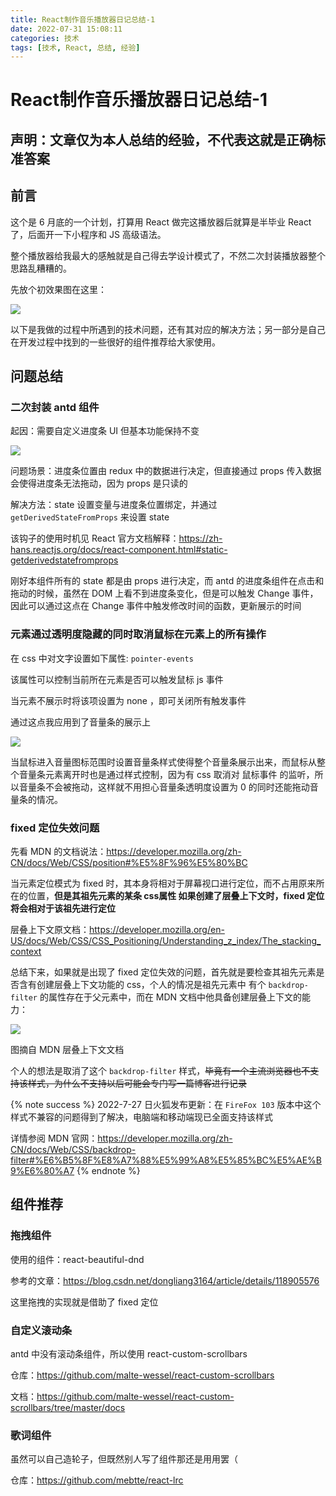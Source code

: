 ```yaml
---
title: React制作音乐播放器日记总结-1
date: 2022-07-31 15:08:11
categories: 技术
tags: [技术, React, 总结, 经验]
---
```


# React制作音乐播放器日记总结-1

## 声明：文章仅为本人总结的经验，不代表这就是正确标准答案

## 前言

这个是 6 月底的一个计划，打算用 React 做完这播放器后就算是半毕业 React 了，后面开一下小程序和 JS 高级语法。

整个播放器给我最大的感触就是自己得去学设计模式了，不然二次封装播放器整个思路乱糟糟的。

先放个初效果图在这里：

![](/content/blog/React制作音乐播放器日记总结-1/初效果图.jpg)

以下是我做的过程中所遇到的技术问题，还有其对应的解决方法；另一部分是自己在开发过程中找到的一些很好的组件推荐给大家使用。

## 问题总结

### 二次封装 antd 组件

起因：需要自定义进度条 UI 但基本功能保持不变

![](/content/blog/React制作音乐播放器日记总结-1/进度条.jpg)

问题场景：进度条位置由 redux 中的数据进行决定，但直接通过 props 传入数据会使得进度条无法拖动，因为 props 是只读的

解决方法：state 设置变量与进度条位置绑定，并通过 `getDerivedStateFromProps` 来设置 state

该钩子的使用时机见 React 官方文档解释：https://zh-hans.reactjs.org/docs/react-component.html#static-getderivedstatefromprops

刚好本组件所有的 state 都是由 props 进行决定，而 antd 的进度条组件在点击和拖动的时候，虽然在 DOM 上看不到进度条变化，但是可以触发 Change 事件，因此可以通过这点在 Change 事件中触发修改时间的函数，更新展示的时间

### 元素通过透明度隐藏的同时取消鼠标在元素上的所有操作

在 css 中对文字设置如下属性: `pointer-events`

该属性可以控制当前所在元素是否可以触发鼠标 js 事件

当元素不展示时将该项设置为 none ，即可关闭所有触发事件

通过这点我应用到了音量条的展示上

![](/content/blog/React制作音乐播放器日记总结-1/volumeControl.jpg)

当鼠标进入音量图标范围时设置音量条样式使得整个音量条展示出来，而鼠标从整个音量条元素离开时也是通过样式控制，因为有 css 取消对 鼠标事件 的监听，所以音量条不会被拖动，这样就不用担心音量条透明度设置为 0 的同时还能拖动音量条的情况。

### fixed 定位失效问题

先看 MDN 的文档说法：https://developer.mozilla.org/zh-CN/docs/Web/CSS/position#%E5%8F%96%E5%80%BC

当元素定位模式为 fixed 时，其本身将相对于屏幕视口进行定位，而不占用原来所在的位置，**但是其祖先元素的某条 css属性 如果创建了层叠上下文时，fixed 定位将会相对于该祖先进行定位**

层叠上下文原文档：https://developer.mozilla.org/en-US/docs/Web/CSS/CSS_Positioning/Understanding_z_index/The_stacking_context

总结下来，如果就是出现了 fixed 定位失效的问题，首先就是要检查其祖先元素是否含有创建层叠上下文功能的 css，个人的情况是祖先元素中 有个 `backdrop-filter` 的属性存在于父元素中，而在 MDN 文档中他具备创建层叠上下文的能力：

![](/content/blog/React制作音乐播放器日记总结-1/context.jpg)

图摘自 MDN 层叠上下文文档

个人的想法是取消了这个 `backdrop-filter` 样式，~~毕竟有一个主流浏览器也不支持该样式，为什么不支持以后可能会专门写一篇博客进行记录~~

{% note success %}
2022-7-27 日火狐发布更新：在 `FireFox 103` 版本中这个样式不兼容的问题得到了解决，电脑端和移动端现已全面支持该样式

详情参阅 MDN 官网：https://developer.mozilla.org/zh-CN/docs/Web/CSS/backdrop-filter#%E6%B5%8F%E8%A7%88%E5%99%A8%E5%85%BC%E5%AE%B9%E6%80%A7
{% endnote %}

## 组件推荐

### 拖拽组件

使用的组件：react-beautiful-dnd

参考的文章：https://blog.csdn.net/dongliang3164/article/details/118905576

这里拖拽的实现就是借助了 fixed 定位

### 自定义滚动条

antd 中没有滚动条组件，所以使用 react-custom-scrollbars

仓库：https://github.com/malte-wessel/react-custom-scrollbars

文档：https://github.com/malte-wessel/react-custom-scrollbars/tree/master/docs

### 歌词组件

虽然可以自己造轮子，但既然别人写了组件那还是用用罢（

仓库：https://github.com/mebtte/react-lrc
